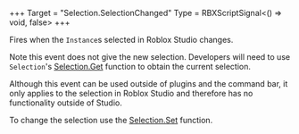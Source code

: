+++
Target = "Selection.SelectionChanged"
Type = RBXScriptSignal<() => void, false>
+++

Fires when the `Instance`s selected in Roblox Studio changes.Note this event does not give the new selection. Developers will need to use `Selection`'s [Selection.Get](https://developer.roblox.com/api-reference/function/Selection/Get) function to obtain the current selection.Although this event can be used outside of plugins and the command bar, it only applies to the selection in Roblox Studio and therefore has no functionality outside of Studio.To change the selection use the [Selection.Set](https://developer.roblox.com/api-reference/function/Selection/Set) function.
